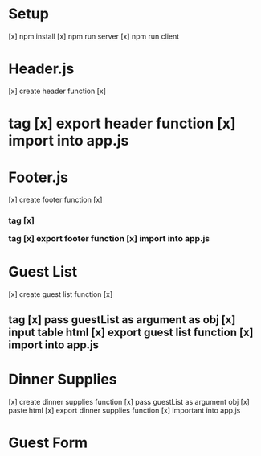 # Setup
[x] npm install
[x] npm run server
[x] npm run client

# Header.js
[x] create header function
[x] <h1> tag
[x] export header function
[x] import into app.js

# Footer.js
[x] create footer function
[x] <h3> tag
[x] <p> tag
[x] export footer function
[x] import into app.js

# Guest List
[x] create guest list function
[x] <h2> tag
[x] pass guestList as argument as obj
[x] input table html
[x] export guest list function
[x] import into app.js

# Dinner Supplies
[x] create dinner supplies function
[x] pass guestList as argument obj
[x] paste html
[x] export dinner supplies function
[x] important into app.js

# Guest Form